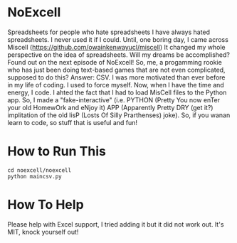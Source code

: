 # NoExcell
Spreadsheets for people who hate spreadsheets
I have always hated spreadsheets. I never used it if I could. Until, one boring day, I came across Miscell (https://github.com/owainkenwayucl/miscell)
It changed my whole perspective on the idea of spreadsheets. Will my dreams be accomplished? Found out on the next episode of NoExcell!
So, me, a progamming rookie who has just been doing text-based games that are not even complicated, supposed to do this? Answer: CSV. I was more motivated than ever before in my life of coding. I used to force myself. Now, when I have the time and energy, I code.
I ahted the fact that I had to load MisCell files to the Python app. So, I made a "fake-interactive" (i.e. PYTHON (Pretty You now enTer your old HomewOrk and eNjoy it) APP (Apparently Pretty DRY (get it?) implitation of the old lisP (Losts Of Silly Prarthenses) joke). So, if you wanan learn to code, so stuff that is useful and fun!

# How to Run This
    cd noexcell/noexcell
    python maincsv.py
  
# How To Help
Please help with Excel support, I tried adding it but it did not work out. It's MIT, knock yourself out!
